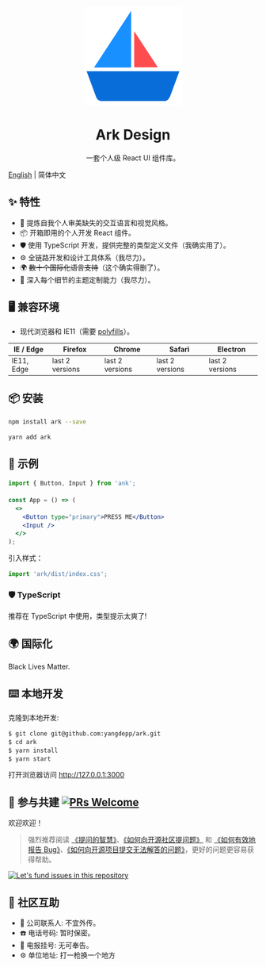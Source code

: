 <p align="center">
  <a href="https://yangdepp.github.io/ark/build/index.html">
    <img width="200" src="./src/assets/ark.svg">
  </a>
</p>

<h1 align="center">Ark Design</h1>

<div align="center">

一套个人级 React UI 组件库。

</div>

[English](./README-en.md) | 简体中文

## ✨ 特性

- 🌈 提炼自我个人审美缺失的交互语言和视觉风格。
- 📦 开箱即用的个人开发 React 组件。
- 🛡 使用 TypeScript 开发，提供完整的类型定义文件（我确实用了）。
- ⚙️ 全链路开发和设计工具体系（我尽力）。
- 🌍 ~~数十个国际化语言支持~~（这个确实得删了）。
- 🎨 深入每个细节的主题定制能力（我尽力）。

## 🖥 兼容环境

- 现代浏览器和 IE11（需要 [polyfills](https://ant.design/docs/react/getting-started-cn#兼容性)）。

| IE / Edge | Firefox | Chrome | Safari | Electron |
| --- | --- | --- | --- | --- |
| IE11, Edge | last 2 versions | last 2 versions | last 2 versions | last 2 versions |

## 📦 安装

```bash
npm install ark --save
```

```bash
yarn add ark
```

## 🔨 示例

```jsx
import { Button, Input } from 'ank';

const App = () => (
  <>
    <Button type="primary">PRESS ME</Button>
    <Input />
  </>
);
```

引入样式：

```jsx
import 'ark/dist/index.css';
```

### 🛡 TypeScript

推荐在 TypeScript 中使用，类型提示太爽了!

## 🌍 国际化

Black Lives Matter.

## ⌨️ 本地开发

克隆到本地开发:

```bash
$ git clone git@github.com:yangdepp/ark.git
$ cd ark
$ yarn install
$ yarn start
```

打开浏览器访问 http://127.0.0.1:3000

## 🤝 参与共建 [![PRs Welcome](https://img.shields.io/badge/PRs-welcome-brightgreen.svg?style=flat-square)](http://makeapullrequest.com)

欢迎欢迎！

> 强烈推荐阅读 [《提问的智慧》](https://github.com/ryanhanwu/How-To-Ask-Questions-The-Smart-Way)、[《如何向开源社区提问题》](https://github.com/seajs/seajs/issues/545) 和 [《如何有效地报告 Bug》](http://www.chiark.greenend.org.uk/%7Esgtatham/bugs-cn.html)、[《如何向开源项目提交无法解答的问题》](https://zhuanlan.zhihu.com/p/25795393)，更好的问题更容易获得帮助。

[![Let's fund issues in this repository](https://issuehunt.io/static/embed/issuehunt-button-v1.svg)](https://issuehunt.io/repos/34526884)

## 👥 社区互助

- 👥 公司联系人: 不宜外传。
- ☎️ 电话号码: 暂时保密。
- 📶 电报挂号: 无可奉告。
- ⚙️ 单位地址: 打一枪换一个地方
